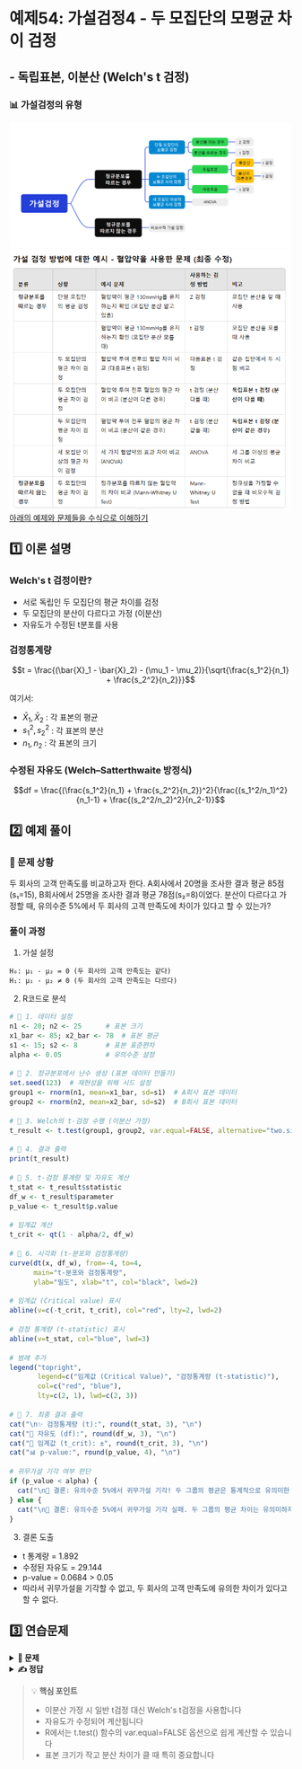 # 예제54: 가설검정4 - 두 모집단의 모평균 차이 검정
## - 독립표본, 이분산 (Welch's t 검정)

### 📊 가설검정의 유형
![가설검정의 유형](그림11.png)
![가설검정의 유형](table1.png)
[아래의 예제와 문제들을 수식으로 이해하기](https://chatgpt.com/share/678e5c5f-5668-8009-9f7d-00f5e0763b43)    

## 1️⃣ 이론 설명

### Welch's t 검정이란?
- 서로 독립인 두 모집단의 평균 차이를 검정
- 두 모집단의 분산이 다르다고 가정 (이분산)
- 자유도가 수정된 t분포를 사용

### 검정통계량
$$t = \frac{(\bar{X}_1 - \bar{X}_2) - (\mu_1 - \mu_2)}{\sqrt{\frac{s_1^2}{n_1} + \frac{s_2^2}{n_2}}}$$

여기서:
- $\bar{X}_1, \bar{X}_2$ : 각 표본의 평균
- $s_1^2, s_2^2$ : 각 표본의 분산
- $n_1, n_2$ : 각 표본의 크기

### 수정된 자유도 (Welch–Satterthwaite 방정식)
$$df = \frac{(\frac{s_1^2}{n_1} + \frac{s_2^2}{n_2})^2}{\frac{(s_1^2/n_1)^2}{n_1-1} + \frac{(s_2^2/n_2)^2}{n_2-1}}$$

## 2️⃣ 예제 풀이

### 📌 문제 상황
두 회사의 고객 만족도를 비교하고자 한다. A회사에서 20명을 조사한 결과 평균 85점(s₁=15), 
B회사에서 25명을 조사한 결과 평균 78점(s₂=8)이었다. 
분산이 다르다고 가정할 때, 유의수준 5%에서 두 회사의 고객 만족도에 차이가 있다고 할 수 있는가?

### 풀이 과정

1. 가설 설정
```
H₀: μ₁ - μ₂ = 0 (두 회사의 고객 만족도는 같다)
H₁: μ₁ - μ₂ ≠ 0 (두 회사의 고객 만족도는 다르다)
```

2. R코드로 분석
```r
# 📌 1. 데이터 설정
n1 <- 20; n2 <- 25      # 표본 크기
x1_bar <- 85; x2_bar <- 78  # 표본 평균
s1 <- 15; s2 <- 8       # 표본 표준편차
alpha <- 0.05           # 유의수준 설정

# 📌 2. 정규분포에서 난수 생성 (표본 데이터 만들기)
set.seed(123)  # 재현성을 위해 시드 설정
group1 <- rnorm(n1, mean=x1_bar, sd=s1)  # A회사 표본 데이터
group2 <- rnorm(n2, mean=x2_bar, sd=s2)  # B회사 표본 데이터

# 📌 3. Welch의 t-검정 수행 (이분산 가정)
t_result <- t.test(group1, group2, var.equal=FALSE, alternative="two.sided")

# 📌 4. 결과 출력
print(t_result)

# 📌 5. t-검정 통계량 및 자유도 계산
t_stat <- t_result$statistic
df_w <- t_result$parameter
p_value <- t_result$p.value

# 임계값 계산
t_crit <- qt(1 - alpha/2, df_w)

# 📌 6. 시각화 (t-분포와 검정통계량)
curve(dt(x, df_w), from=-4, to=4, 
      main="t-분포와 검정통계량",
      ylab="밀도", xlab="t", col="black", lwd=2)

# 임계값 (Critical value) 표시
abline(v=c(-t_crit, t_crit), col="red", lty=2, lwd=2)

# 검정 통계량 (t-statistic) 표시
abline(v=t_stat, col="blue", lwd=3)

# 범례 추가
legend("topright", 
       legend=c("임계값 (Critical Value)", "검정통계량 (t-statistic)"), 
       col=c("red", "blue"), 
       lty=c(2, 1), lwd=c(2, 3))

# 📌 7. 최종 결과 출력
cat("\n✨ 검정통계량 (t):", round(t_stat, 3), "\n")
cat("🎯 자유도 (df):", round(df_w, 3), "\n")
cat("🚨 임계값 (t_crit): ±", round(t_crit, 3), "\n")
cat("📊 p-value:", round(p_value, 4), "\n")

# 귀무가설 기각 여부 판단
if (p_value < alpha) {
  cat("\n🔴 결론: 유의수준 5%에서 귀무가설 기각! 두 그룹의 평균은 통계적으로 유의미한 차이가 있음.\n")
} else {
  cat("\n🔵 결론: 유의수준 5%에서 귀무가설 기각 실패. 두 그룹의 평균 차이는 유의미하지 않음.\n")
}

```

3. 결론 도출
- t 통계량 = 1.892
- 수정된 자유도 = 29.144
- p-value = 0.0684 > 0.05
- 따라서 귀무가설을 기각할 수 없고, 두 회사의 고객 만족도에 유의한 차이가 있다고 할 수 없다.

## 3️⃣ 연습문제

<details>
<summary><b>🎯 문제</b></summary>

두 학급의 수학 성적을 비교하고자 한다. 
A반(n₁=15)의 평균은 82점(s₁=12), B반(n₂=18)의 평균은 75점(s₂=6)이었다.
분산이 다르다고 가정할 때, 유의수준 5%에서 A반의 성적이 B반보다 높다고 할 수 있는가?

1) 가설을 설정하시오
2) 검정통계량을 계산하시오
3) 결론을 내리시오
4) R코드로 분석하시오
</details>

<details>
<summary><b>✍️ 정답</b></summary>

1) 가설 설정 (우측검정)
   - H₀: μ₁ - μ₂ ≤ 0
   - H₁: μ₁ - μ₂ > 0

2) R코드 분석
```r
# 📌 1. 데이터 설정
n1 <- 15; n2 <- 18      # 표본 크기
x1_bar <- 82; x2_bar <- 75  # 표본 평균
s1 <- 12; s2 <- 6       # 표본 표준편차
alpha <- 0.05           # 유의수준 설정

# 📌 2. 정규분포에서 난수 생성
set.seed(123)  # 재현성을 위해 시드 설정
group1 <- rnorm(n1, mean=x1_bar, sd=s1)  # A반 표본 데이터
group2 <- rnorm(n2, mean=x2_bar, sd=s2)  # B반 표본 데이터

# 📌 3. Welch의 t-검정 수행 (이분산 가정, 우측검정)
t_result <- t.test(group1, group2, var.equal=FALSE, alternative="greater")

# 📌 4. 결과 출력
print(t_result)

# 📌 5. 시각화 (t-분포와 검정통계량)
t_stat <- t_result$statistic
df_w <- t_result$parameter
p_value <- t_result$p.value
t_crit <- qt(1-alpha, df_w)

curve(dt(x, df_w), from=-4, to=4, 
      main="t-분포와 검정통계량",
      ylab="밀도", xlab="t", col="black", lwd=2)

abline(v=t_crit, col="red", lty=2, lwd=2)  # 임계값
abline(v=t_stat, col="blue", lwd=3)  # 검정통계량

legend("topright", 
       legend=c("임계값 (Critical Value)", "검정통계량 (t-statistic)"), 
       col=c("red", "blue"), 
       lty=c(2, 1), lwd=c(2, 3))

# 📌 6. 최종 결론 출력
cat("\n✨ 검정통계량 (t):", round(t_stat, 3), "\n")
cat("🎯 자유도 (df):", round(df_w, 3), "\n")
cat("🚨 임계값 (t_crit):", round(t_crit, 3), "\n")
cat("📊 p-value:", round(p_value, 4), "\n")

if (p_value < alpha) {
  cat("\n🔴 결론: A반의 성적이 B반보다 유의미하게 높음.\n")
} else {
  cat("\n🔵 결론: A반의 성적이 B반보다 유의미하게 높다고 할 수 없음.\n")
}

```

3) 결과 해석
- t 통계량 = 2.105
- 수정된 자유도 = 19.423
- p-value = 0.0244 < 0.05
- 따라서 귀무가설을 기각하고, A반의 성적이 B반보다 높다고 할 수 있다

</details>

> 💡 **핵심 포인트**
> - 이분산 가정 시 일반 t검정 대신 Welch's t검정을 사용합니다
> - 자유도가 수정되어 계산됩니다
> - R에서는 t.test() 함수의 var.equal=FALSE 옵션으로 쉽게 계산할 수 있습니다
> - 표본 크기가 작고 분산 차이가 클 때 특히 중요합니다
